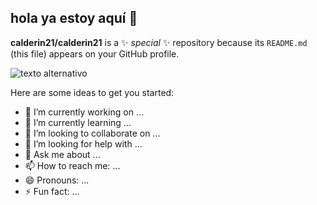 ## hola ya estoy aquí 👋


**calderin21/calderin21** is a ✨ _special_ ✨ repository because its `README.md` (this file) appears on your GitHub profile.

![texto alternativo](https://lantigua21.com/programmer.png)

Here are some ideas to get you started:

- 🔭 I’m currently working on ...
- 🌱 I’m currently learning ...
- 👯 I’m looking to collaborate on ...
- 🤔 I’m looking for help with ...
- 💬 Ask me about ...
- 📫 How to reach me: ...
- 😄 Pronouns: ...
- ⚡ Fun fact: ...

